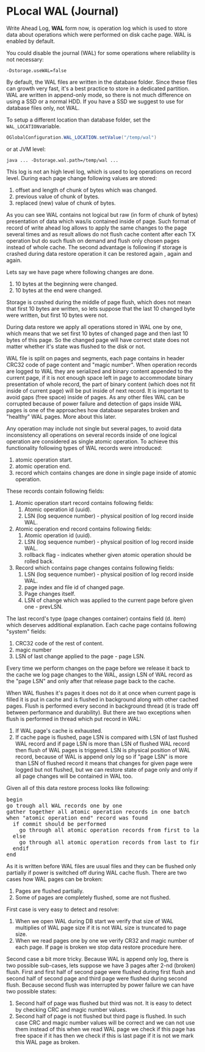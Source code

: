 # PLocal WAL (Journal)

Write Ahead Log, **WAL** form now, is operation log which is used to store data about operations which were performed on disk cache page. WAL is enabled by default.

You could disable the journal (WAL) for some operations where reliability is not necessary:

    -Dstorage.useWAL=false

By default, the WAL files are written in the database folder. Since these files can growth very fast, it's a best practice to store in a dedicated partition. WAL are written in append-only mode, so there is not much difference on using a SSD or a normal HDD. If you have a SSD we suggest to use for database files only, not WAL.

To setup a different location than database folder, set the `WAL_LOCATION`variable.

```java
OGlobalConfiguration.WAL_LOCATION.setValue("/temp/wal")
```

or at JVM level:
```
java ... -Dstorage.wal.path=/temp/wal ...
```

This log is not an high level log, which is used to log operations on record level. During each page change following values are stored:

1. offset and length of chunk of bytes which was changed.
2. previous value of chunk of bytes.
3. replaced (new) value of chunk of bytes.

As you can see WAL contains not logical but raw (in form of chunk of bytes) presentation of data which was/is contained inside of page. Such format of record of write ahead log allows to apply the same changes to the page several times and as result allows do not flush cache content after each TX operation but do such flush on demand and flush only chosen pages instead of whole cache. The second advantage is following if storage is crashed during data restore operation it can be restored again , again and again.

Lets say we have page where following changes are done.

1. 10 bytes at the beginning were changed.
2. 10 bytes at the end were changed.

Storage is crashed during the middle of page flush, which does not mean that first 10 bytes are written, so lets suppose that the last 10 changed byte were written, but first 10 bytes were not.

During data restore we apply all operations stored in WAL one by one, which means that we set first 10 bytes of changed page and then last 10 bytes of this page. So the changed page will have correct state does not matter whether it's state was flushed to the disk or not.

WAL file is split on pages and segments, each page contains in header CRC32 code of page content and "magic number".
When operation records are logged to WAL they are serialized and binary content appended to the current page, if it is not enough space left in page to accommodate binary presentation of whole record, the part of binary content (which does not fit inside of current page) will be put inside of next record. It is important to avoid gaps (free space) inside of pages. As any other files WAL can be corrupted because of power failure and detection of gaps inside WAL pages is one of the approaches how database separates  broken and "healthy" WAL pages. More about this later.

Any operation may include not single but several pages, to avoid data inconsistency all operations on several records inside of one logical operation are considered as single atomic operation.
To achieve this functionality following types of WAL records were introduced:

1. atomic operation start.
2. atomic operation end.
3. record which contains changes are done in single page inside of atomic operation.

These records contain following fields:

1. Atomic operation start record contains following fields:
   1. Atomic operation id (uuid).
   2. LSN (log sequence number) - physical position of log record inside WAL.
2. Atomic operation end record contains following fields:
   1. Atomic operation id (uuid).
   2. LSN (log sequence number) - physical position of log record inside WAL.
   3. rollback flag  - indicates whether given atomic operation should be rolled back.
3. Record which contains page changes contains following fields:
   1. LSN (log sequence number) - physical position of log record inside WAL.
   2. page index and file id of changed page.
   3. Page changes itself.
   4. LSN of change which was applied to the current page before given one - prevLSN.

The last record's type (page changes container) contains field (d. item) which deserves additional explanation. Each cache page contains following "system" fields:

1. CRC32 code of the rest of content.
2. magic number
3. LSN of last change applied to the page - page LSN.

Every time we perform changes on the page before we release it back to the cache we log page changes to the WAL, assign LSN of WAL record as the "page LSN" and only after that release page back to the cache.

When WAL flushes it's pages it does not do it at once when current page is filled it is put in cache and is flushed in background along with other cached pages. Flush is performed every second in background thread (it is trade off between performance and durability). But there are two exceptions when flush is performed in thread which put record in WAL:

1. If WAL page's cache is exhausted.
2. If cache page is flushed, page LSN is compared with LSN of last flushed WAL record and if page LSN  is more than LSN of flushed WAL record then flush of WAL pages is triggered. LSN is physical position of WAL record, because of WAL is append only log so if "page LSN" is more than LSN of flushed record it means that changes for given page were logged but not flushed, but we can restore state of page only and only if all page changes will be contained in WAL too.

Given all of this data restore process looks like following:
<pre>
begin
go trough all WAL records one by one
gather together all atomic operation records in one batch
when "atomic operation end" record was found
  if commit should be performed
    go through all atomic operation records from first to last, apply all page changes, set page LSN to the LSN of applied WAL record.
  else
    go through all atomic operation records from last to first, set old page's content, set page LSN to the WALRecord.prevLSN value.
  endif
end
</pre>

As it is written before WAL files are usual files and they can be flushed only partially if power is switched off during WAL cache flush. There are two cases how WAL pages can be broken:

1. Pages are flushed partially.
2. Some of pages are completely flushed, some are not flushed.

First case is very easy to detect and resolve:

1. When we open WAL during DB start we verify that size of WAL multiplies of WAL page size if it is not WAL size is truncated to page size.
2. When we read pages one by one we verify CR32 and magic number of each page. If page is broken we stop data restore procedure here.

Second case a bit more tricky. Because WAL is append only log, there is two possible sub-cases,
lets suppose we have 3 pages after 2-nd (broken) flush. First and first half of second page were flushed during first flush and second half of second page and third page were flushed during second flush.
Because second flush was interrupted by power failure we can have two possible states:

1. Second half of page was flushed but third was not. It is easy to detect by checking CRC and magic number values.
2. Second half of page is not flushed but third page is flushed. In such case CRC and magic number values will be correct and we can not use them instead of this when we read WAL page we check if this page has free space if it has then we check if this is last page if it is not we mark this WAL page as broken.


